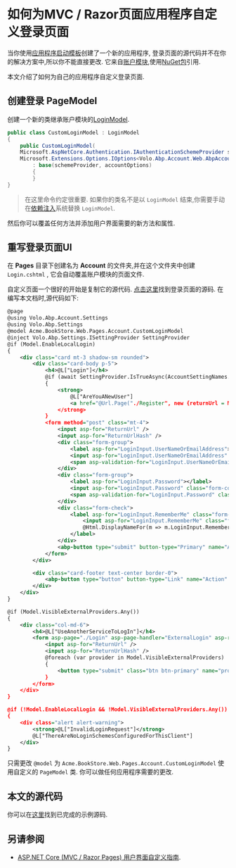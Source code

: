# 如何为MVC / Razor页面应用程序自定义登录页面

当你使用[应用程序启动模板](../Startup-Templates/Application.md)创建了一个新的应用程序, 登录页面的源代码并不在你的解决方案中,所以你不能直接更改. 它来自[账户模块](../Modules/Account.md),使用[NuGet包](https://www.nuget.org/packages/Volo.Abp.Account.Web)引用.

本文介绍了如何为自己的应用程序自定义登录页面.

## 创建登录 PageModel

创建一个新的类继承账户模块的[LoginModel](https://github.com/abpframework/abp/blob/037ef9abe024c03c1f89ab6c933710bcfe3f5c93/modules/account/src/Volo.Abp.Account.Web/Pages/Account/Login.cshtml.cs).

````csharp
public class CustomLoginModel : LoginModel
{
    public CustomLoginModel(
    Microsoft.AspNetCore.Authentication.IAuthenticationSchemeProvider schemeProvider,
    Microsoft.Extensions.Options.IOptions<Volo.Abp.Account.Web.AbpAccountOptions> accountOptions)
        : base(schemeProvider, accountOptions)
        {
        }
}
````

> 在这里命令约定很重要. 如果你的类名不是以 `LoginModel` 结束,你需要手动在[依赖注入](../Dependency-Injection.md)系统替换 `LoginModel`.

然后你可以覆盖任何方法并添加用户界面需要的新方法和属性.

## 重写登录页面UI

在 **Pages** 目录下创建名为 **Account** 的文件夹,并在这个文件夹中创建 `Login.cshtml` , 它会自动覆盖账户模块的页面文件.

自定义页面一个很好的开始是复制它的源代码. [点击这里](https://github.com/abpframework/abp/blob/dev/modules/account/src/Volo.Abp.Account.Web/Pages/Account/Login.cshtml)找到登录页面的源码. 在编写本文档时,源代码如下:

````xml
@page
@using Volo.Abp.Account.Settings
@using Volo.Abp.Settings
@model Acme.BookStore.Web.Pages.Account.CustomLoginModel
@inject Volo.Abp.Settings.ISettingProvider SettingProvider
@if (Model.EnableLocalLogin)
{
    <div class="card mt-3 shadow-sm rounded">
        <div class="card-body p-5">
            <h4>@L["Login"]</h4>
            @if (await SettingProvider.IsTrueAsync(AccountSettingNames.IsSelfRegistrationEnabled))
            {
                <strong>
                    @L["AreYouANewUser"]
                    <a href="@Url.Page("./Register", new {returnUrl = Model.ReturnUrl, returnUrlHash = Model.ReturnUrlHash})" class="text-decoration-none">@L["Register"]</a>
                </strong>
            }
            <form method="post" class="mt-4">
                <input asp-for="ReturnUrl" />
                <input asp-for="ReturnUrlHash" />
                <div class="form-group">
                    <label asp-for="LoginInput.UserNameOrEmailAddress"></label>
                    <input asp-for="LoginInput.UserNameOrEmailAddress" class="form-control" />
                    <span asp-validation-for="LoginInput.UserNameOrEmailAddress" class="text-danger"></span>
                </div>
                <div class="form-group">
                    <label asp-for="LoginInput.Password"></label>
                    <input asp-for="LoginInput.Password" class="form-control" />
                    <span asp-validation-for="LoginInput.Password" class="text-danger"></span>
                </div>
                <div class="form-check">
                    <label asp-for="LoginInput.RememberMe" class="form-check-label">
                        <input asp-for="LoginInput.RememberMe" class="form-check-input" />
                        @Html.DisplayNameFor(m => m.LoginInput.RememberMe)
                    </label>
                </div>
                <abp-button type="submit" button-type="Primary" name="Action" value="Login" class="btn-block btn-lg mt-3">@L["Login"]</abp-button>
            </form>
        </div>

        <div class="card-footer text-center border-0">
            <abp-button type="button" button-type="Link" name="Action" value="Cancel" class="px-2 py-0">@L["Cancel"]</abp-button> @* TODO: Only show if identity server is used *@
        </div>
    </div>
}

@if (Model.VisibleExternalProviders.Any())
{
    <div class="col-md-6">
        <h4>@L["UseAnotherServiceToLogIn"]</h4>
        <form asp-page="./Login" asp-page-handler="ExternalLogin" asp-route-returnUrl="@Model.ReturnUrl" asp-route-returnUrlHash="@Model.ReturnUrlHash" method="post">
            <input asp-for="ReturnUrl" />
            <input asp-for="ReturnUrlHash" />
            @foreach (var provider in Model.VisibleExternalProviders)
            {
                <button type="submit" class="btn btn-primary" name="provider" value="@provider.AuthenticationScheme" title="@L["GivenTenantIsNotAvailable", provider.DisplayName]">@provider.DisplayName</button>
            }
        </form>
    </div>
}

@if (!Model.EnableLocalLogin && !Model.VisibleExternalProviders.Any())
{
    <div class="alert alert-warning">
        <strong>@L["InvalidLoginRequest"]</strong>
        @L["ThereAreNoLoginSchemesConfiguredForThisClient"]
    </div>
}
````

只需更改 `@model` 为 `Acme.BookStore.Web.Pages.Account.CustomLoginModel` 使用自定义的 `PageModel` 类. 你可以做任何应用程序需要的更改.

## 本文的源代码

你可以在[这里](https://github.com/abpframework/abp-samples/tree/master/Authentication-Customization)找到已完成的示例源码.

## 另请参阅

* [ASP.NET Core (MVC / Razor Pages) 用户界面自定义指南](../UI/AspNetCore/Customization-User-Interface.md).
